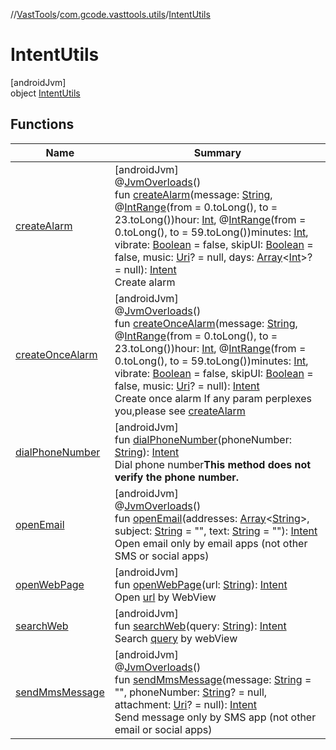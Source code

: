//[VastTools](../../../index.md)/[com.gcode.vasttools.utils](../index.md)/[IntentUtils](index.md)

# IntentUtils

[androidJvm]\
object [IntentUtils](index.md)

## Functions

| Name | Summary |
|---|---|
| [createAlarm](create-alarm.md) | [androidJvm]<br>@[JvmOverloads](https://kotlinlang.org/api/latest/jvm/stdlib/kotlin.jvm/-jvm-overloads/index.html)()<br>fun [createAlarm](create-alarm.md)(message: [String](https://kotlinlang.org/api/latest/jvm/stdlib/kotlin/-string/index.html), @[IntRange](https://developer.android.com/reference/kotlin/androidx/annotation/IntRange.html)(from = 0.toLong(), to = 23.toLong())hour: [Int](https://kotlinlang.org/api/latest/jvm/stdlib/kotlin/-int/index.html), @[IntRange](https://developer.android.com/reference/kotlin/androidx/annotation/IntRange.html)(from = 0.toLong(), to = 59.toLong())minutes: [Int](https://kotlinlang.org/api/latest/jvm/stdlib/kotlin/-int/index.html), vibrate: [Boolean](https://kotlinlang.org/api/latest/jvm/stdlib/kotlin/-boolean/index.html) = false, skipUI: [Boolean](https://kotlinlang.org/api/latest/jvm/stdlib/kotlin/-boolean/index.html) = false, music: [Uri](https://developer.android.com/reference/kotlin/android/net/Uri.html)? = null, days: [Array](https://kotlinlang.org/api/latest/jvm/stdlib/kotlin/-array/index.html)<[Int](https://kotlinlang.org/api/latest/jvm/stdlib/kotlin/-int/index.html)>? = null): [Intent](https://developer.android.com/reference/kotlin/android/content/Intent.html)<br>Create alarm |
| [createOnceAlarm](create-once-alarm.md) | [androidJvm]<br>@[JvmOverloads](https://kotlinlang.org/api/latest/jvm/stdlib/kotlin.jvm/-jvm-overloads/index.html)()<br>fun [createOnceAlarm](create-once-alarm.md)(message: [String](https://kotlinlang.org/api/latest/jvm/stdlib/kotlin/-string/index.html), @[IntRange](https://developer.android.com/reference/kotlin/androidx/annotation/IntRange.html)(from = 0.toLong(), to = 23.toLong())hour: [Int](https://kotlinlang.org/api/latest/jvm/stdlib/kotlin/-int/index.html), @[IntRange](https://developer.android.com/reference/kotlin/androidx/annotation/IntRange.html)(from = 0.toLong(), to = 59.toLong())minutes: [Int](https://kotlinlang.org/api/latest/jvm/stdlib/kotlin/-int/index.html), vibrate: [Boolean](https://kotlinlang.org/api/latest/jvm/stdlib/kotlin/-boolean/index.html) = false, skipUI: [Boolean](https://kotlinlang.org/api/latest/jvm/stdlib/kotlin/-boolean/index.html) = false, music: [Uri](https://developer.android.com/reference/kotlin/android/net/Uri.html)? = null): [Intent](https://developer.android.com/reference/kotlin/android/content/Intent.html)<br>Create once alarm If any param perplexes you,please see [createAlarm](create-alarm.md) |
| [dialPhoneNumber](dial-phone-number.md) | [androidJvm]<br>fun [dialPhoneNumber](dial-phone-number.md)(phoneNumber: [String](https://kotlinlang.org/api/latest/jvm/stdlib/kotlin/-string/index.html)): [Intent](https://developer.android.com/reference/kotlin/android/content/Intent.html)<br>Dial phone number**This method does not verify the phone number.** |
| [openEmail](open-email.md) | [androidJvm]<br>@[JvmOverloads](https://kotlinlang.org/api/latest/jvm/stdlib/kotlin.jvm/-jvm-overloads/index.html)()<br>fun [openEmail](open-email.md)(addresses: [Array](https://kotlinlang.org/api/latest/jvm/stdlib/kotlin/-array/index.html)<[String](https://kotlinlang.org/api/latest/jvm/stdlib/kotlin/-string/index.html)>, subject: [String](https://kotlinlang.org/api/latest/jvm/stdlib/kotlin/-string/index.html) = "", text: [String](https://kotlinlang.org/api/latest/jvm/stdlib/kotlin/-string/index.html) = ""): [Intent](https://developer.android.com/reference/kotlin/android/content/Intent.html)<br>Open email only by email apps (not other SMS or social apps) |
| [openWebPage](open-web-page.md) | [androidJvm]<br>fun [openWebPage](open-web-page.md)(url: [String](https://kotlinlang.org/api/latest/jvm/stdlib/kotlin/-string/index.html)): [Intent](https://developer.android.com/reference/kotlin/android/content/Intent.html)<br>Open [url](open-web-page.md) by WebView |
| [searchWeb](search-web.md) | [androidJvm]<br>fun [searchWeb](search-web.md)(query: [String](https://kotlinlang.org/api/latest/jvm/stdlib/kotlin/-string/index.html)): [Intent](https://developer.android.com/reference/kotlin/android/content/Intent.html)<br>Search [query](search-web.md) by webView |
| [sendMmsMessage](send-mms-message.md) | [androidJvm]<br>@[JvmOverloads](https://kotlinlang.org/api/latest/jvm/stdlib/kotlin.jvm/-jvm-overloads/index.html)()<br>fun [sendMmsMessage](send-mms-message.md)(message: [String](https://kotlinlang.org/api/latest/jvm/stdlib/kotlin/-string/index.html) = "", phoneNumber: [String](https://kotlinlang.org/api/latest/jvm/stdlib/kotlin/-string/index.html)? = null, attachment: [Uri](https://developer.android.com/reference/kotlin/android/net/Uri.html)? = null): [Intent](https://developer.android.com/reference/kotlin/android/content/Intent.html)<br>Send message only by SMS app (not other email or social apps) |
